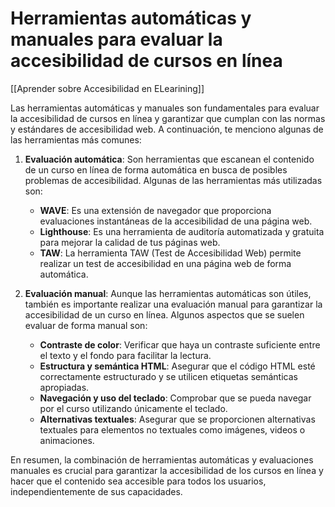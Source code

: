 # Herramientas automáticas y manuales para evaluar la accesibilidad de cursos en línea

[[Aprender sobre Accesibilidad en ELearining]]

Las herramientas automáticas y manuales son fundamentales para evaluar la accesibilidad de cursos en línea y garantizar que cumplan con las normas y estándares de accesibilidad web. A continuación, te menciono algunas de las herramientas más comunes:

1. **Evaluación automática**: Son herramientas que escanean el contenido de un curso en línea de forma automática en busca de posibles problemas de accesibilidad. Algunas de las herramientas más utilizadas son:
   - **WAVE**: Es una extensión de navegador que proporciona evaluaciones instantáneas de la accesibilidad de una página web.
   - **Lighthouse**: Es una herramienta de auditoría automatizada y gratuita para mejorar la calidad de tus páginas web.
   - **TAW**: La herramienta TAW (Test de Accesibilidad Web) permite realizar un test de accesibilidad en una página web de forma automática.

2. **Evaluación manual**: Aunque las herramientas automáticas son útiles, también es importante realizar una evaluación manual para garantizar la accesibilidad de un curso en línea. Algunos aspectos que se suelen evaluar de forma manual son:
   - **Contraste de color**: Verificar que haya un contraste suficiente entre el texto y el fondo para facilitar la lectura.
   - **Estructura y semántica HTML**: Asegurar que el código HTML esté correctamente estructurado y se utilicen etiquetas semánticas apropiadas.
   - **Navegación y uso del teclado**: Comprobar que se pueda navegar por el curso utilizando únicamente el teclado.
   - **Alternativas textuales**: Asegurar que se proporcionen alternativas textuales para elementos no textuales como imágenes, videos o animaciones.

En resumen, la combinación de herramientas automáticas y evaluaciones manuales es crucial para garantizar la accesibilidad de los cursos en línea y hacer que el contenido sea accesible para todos los usuarios, independientemente de sus capacidades.
